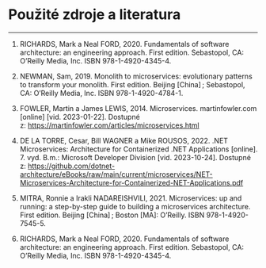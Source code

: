 # Použité zdroje a literatura
---
1. RICHARDS, Mark a Neal FORD, 2020. Fundamentals of software architecture: an engineering approach. First edition. Sebastopol, CA: O’Reilly Media, Inc. ISBN 978-1-4920-4345-4.

2. NEWMAN, Sam, 2019. Monolith to microservices: evolutionary patterns to transform your monolith. First edition. Beijing [China] ; Sebastopol, CA: O’Reilly Media, Inc. ISBN 978-1-4920-4784-1.

3. FOWLER, Martin a James LEWIS, 2014. Microservices. martinfowler.com [online] [vid. 2023-01-22]. Dostupné z: https://martinfowler.com/articles/microservices.html

4. DE LA TORRE, Cesar, Bill WAGNER a Mike ROUSOS, 2022. .NET Microservices: Architecture for Containerized .NET Applications [online]. 7. vyd. B.m.: Microsoft Developer Division [vid. 2023-10-24]. Dostupné z: https://github.com/dotnet-architecture/eBooks/raw/main/current/microservices/NET-Microservices-Architecture-for-Containerized-NET-Applications.pdf

5. MITRA, Ronnie a Irakli NADAREISHVILI, 2021. Microservices: up and running: a step-by-step guide to building a microservices architecture. First edition. Beijing [China] ; Boston [MA]: O’Reilly. ISBN 978-1-4920-7545-5.

6. RICHARDS, Mark a Neal FORD, 2020. Fundamentals of software architecture: an engineering approach. First edition. Sebastopol, CA: O’Reilly Media, Inc. ISBN 978-1-4920-4345-4.
